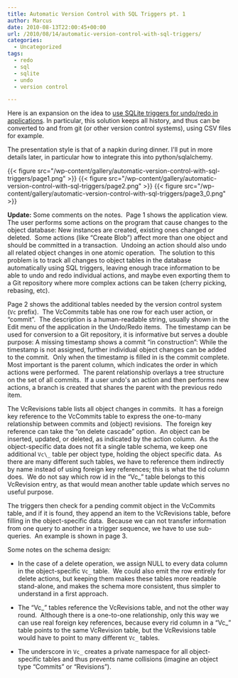 ```yaml
---
title: Automatic Version Control with SQL Triggers pt. 1
author: Marcus
date: 2010-08-13T22:00:45+00:00
url: /2010/08/14/automatic-version-control-with-sql-triggers/
categories:
  - Uncategorized
tags:
  - redo
  - sql
  - sqlite
  - undo
  - version control

---
```

Here is an expansion on the idea to [use SQLite triggers for undo/redo in applications][1]. In particular, this solution keeps all history, and thus can be converted to and from git (or other version control systems), using CSV files for example.

The presentation style is that of a napkin during dinner. I'll put in more details later, in particular how to integrate this into python/sqlalchemy.

{{< figure src="/wp-content/gallery/automatic-version-control-with-sql-triggers/page1.png" >}}
{{< figure src="/wp-content/gallery/automatic-version-control-with-sql-triggers/page2.png" >}}
{{< figure src="/wp-content/gallery/automatic-version-control-with-sql-triggers/page3_0.png" >}}

**Update:** Some comments on the notes.  Page 1 shows the application view.  The user performs some actions on the program that cause changes to the object database: New instances are created, existing ones changed or deleted.  Some actions (like “Create Blob”) affect more than one object and should be committed in a transaction.  Undoing an action should also undo all related object changes in one atomic operation.  The solution to this problem is to track all changes to object tables in the database automatically using SQL triggers, leaving enough trace information to be able to undo and redo individual actions, and maybe even exporting them to a Git repository where more complex actions can be taken (cherry picking, rebasing, etc).

Page 2 shows the additional tables needed by the version control system (`Vc` prefix).  The VcCommits table has one row for each user action, or “commit”.  The description is a human-readable string, usually shown in the Edit menu of the application in the Undo/Redo items.  The timestamp can be used for conversion to a Git repository, it is informative but serves a double purpose: A missing timestamp shows a commit “in construction”: While the timestamp is not assigned, further individual object changes can be added to the commit.  Only when the timestamp is filled in is the commit complete.  Most important is the parent column, which indicates the order in which actions were performed.  The parent relationship overlays a tree structure on the set of all commits.  If a user undo's an action and then performs new actions, a branch is created that shares the parent with the previous redo item.

The VcRevisions table lists all object changes in commits.  It has a foreign key reference to the VcCommits table to express the one-to-many relationship between commits and (object) revisions.  The foreign key reference can take the “on delete cascade” option.  An object can be inserted, updated, or deleted, as indicated by the action column.  As the object-specific data does not fit a single table schema, we keep one additional `Vc\_` table per object type, holding the object specific data.  As there are many different such tables, we have to reference them indirectly by name instead of using foreign key references; this is what the tid column does.  We do not say which row id in the “Vc\_” table belongs to this VcRevision entry, as that would mean another table update which serves no useful purpose.

The triggers then check for a pending commit object in the VcCommits table, and if it is found, they append an item to the VcRevisions table, before filling in the object-specific data.  Because we can not transfer information from one query to another in a trigger sequence, we have to use sub-queries.  An example is shown in page 3.

Some notes on the schema design:

  * In the case of a delete operation, we assign NULL to every data column in the object-specific `Vc_` table.  We could also emit the row entirely for delete actions, but keeping them makes these tables more readable stand-alone, and makes the schema more consistent, thus simpler to understand in a first approach.

  * The “Vc\_” tables reference the VcRevisions table, and not the other way round.  Although there is a one-to-one relationship, only this way we can use real foreign key references, because every rid column in a “Vc\_” table points to the same VcRevision table, but the VcRevisions table would have to point to many different `Vc_` tables.

  * The underscore in `Vc_` creates a private namespace for all object-specific tables and thus prevents name collisions (imagine an object type “Commits” or “Revisions”).

 [1]: http://www.sqlite.org/cvstrac/wiki?p=UndoRedo